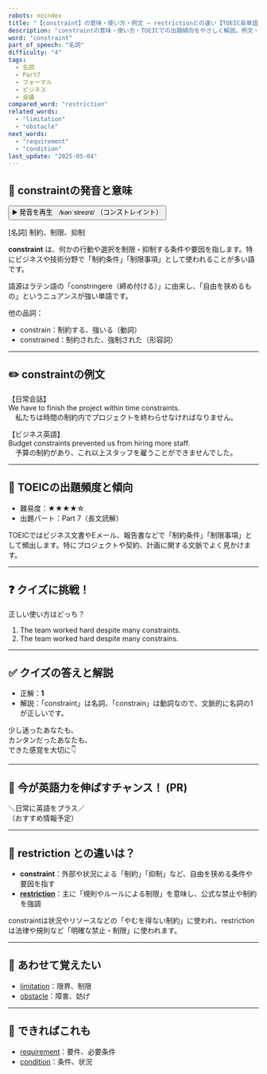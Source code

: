 ```yaml
---
robots: noindex
title: "【constraint】の意味・使い方・例文 ― restrictionとの違い【TOEIC英単語】"
description: "constraintの意味・使い方・TOEICでの出題傾向をやさしく解説。例文・クイズ付きでrestrictionとの違いもわかりやすく学べます。"
word: "constraint"
part_of_speech: "名詞"
difficulty: "4"
tags:
  - 名詞
  - Part7
  - フォーマル
  - ビジネス
  - 会議
compared_word: "restriction"
related_words:
  - "limitation"
  - "obstacle"
next_words:
  - "requirement"
  - "condition"
last_update: "2025-05-04"
---
```


## 🔰 constraintの発音と意味

<button class="play-audio" onclick="playTTS('constraint')">
  <span class="play-audio-main">
    ▶️ 発音を再生　/kənˈstreɪnt/
  </span>
  <span class="play-audio-sub">
    （コンストレイント）
  </span>
</button>

[名詞] 制約、制限、抑制

**constraint** は、何かの行動や選択を制限・抑制する条件や要因を指します。特にビジネスや技術分野で「制約条件」「制限事項」として使われることが多い語です。

語源はラテン語の「constringere（締め付ける）」に由来し、「自由を狭めるもの」というニュアンスが強い単語です。

他の品詞：  
- constrain：制約する、強いる（動詞）
- constrained：制約された、強制された（形容詞）

---

## ✏️ constraintの例文

【日常会話】  
We have to finish the project within time constraints.  
　私たちは時間の制約内でプロジェクトを終わらせなければなりません。

【ビジネス英語】  
Budget constraints prevented us from hiring more staff.  
　予算の制約があり、これ以上スタッフを雇うことができませんでした。

---

## 🎯 TOEICの出題頻度と傾向

- 難易度：★★★★☆
- 出題パート：Part 7（長文読解）

TOEICではビジネス文書やEメール、報告書などで「制約条件」「制限事項」として頻出します。特にプロジェクトや契約、計画に関する文脈でよく見かけます。

---

## ❓ クイズに挑戦！

正しい使い方はどっち？

1. The team worked hard despite many constraints.  
2. The team worked hard despite many constrains.

---

## ✅ クイズの答えと解説

- 正解：**1**
- 解説：「constraint」は名詞、「constrain」は動詞なので、文脈的に名詞の1が正しいです。

少し迷ったあなたも、  
カンタンだったあなたも、  
できた感覚を大切に👇️

---

## 🚀 今が英語力を伸ばすチャンス！ (PR)

<div class="info-center">
＼日常に英語をプラス／<br>  
（おすすめ情報予定）
</div>

---

## 🤔  restriction との違いは？

- **constraint**：外部や状況による「制約」「抑制」など、自由を狭める条件や要因を指す
- **[restriction](/word/restriction)**：主に「規則やルールによる制限」を意味し、公式な禁止や制約を強調

constraintは状況やリソースなどの「やむを得ない制約」に使われ、restrictionは法律や規則など「明確な禁止・制限」に使われます。

---

## 🧩 あわせて覚えたい

- [limitation](/word/limitation)：限界、制限
- [obstacle](/word/obstacle)：障害、妨げ

---

## 📖 できればこれも

- [requirement](/word/requirement)：要件、必要条件
- [condition](/word/condition)：条件、状況

<!-- cvid: aid13_bid23 -->
